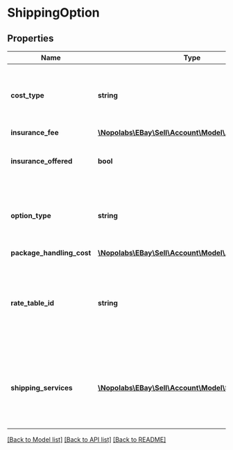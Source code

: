 # ShippingOption

## Properties
Name | Type | Description | Notes
------------ | ------------- | ------------- | -------------
**cost_type** | **string** | Required if the policy offers shipping options using a shippingOptions container. Defines whether the shipping cost is FLAT_RATE, CALCULATED, or NOT_SPECIFIED (for use with freight shipping and local pickup). For implementation help, refer to &lt;a href&#x3D;&#39;https://developer.ebay.com/devzone/rest/api-ref/account/types/ShippingCostTypeEnum.html&#39;&gt;eBay API documentation&lt;/a&gt; | [optional] 
**insurance_fee** | [**\Nopolabs\EBay\Sell\Account\Model\Amount**](Amount.md) |  | [optional] 
**insurance_offered** | **bool** | If set to true, the seller offers buyer-paid shipping insurance. The optionType shows whether this is for either a domestic or international shipment. Buyer-paid shipping insurance is currently supported in only Australia (AU), France (FR), and Italy (IT). | [optional] 
**option_type** | **string** | Required if the policy offers shipping options using a shippingOptions container. Use this field to set the ShippingOption element to either DOMESTIC or INTERNATIONAL. For implementation help, refer to &lt;a href&#x3D;&#39;https://developer.ebay.com/devzone/rest/api-ref/account/types/ShippingOptionTypeEnum.html&#39;&gt;eBay API documentation&lt;/a&gt; | [optional] 
**package_handling_cost** | [**\Nopolabs\EBay\Sell\Account\Model\Amount**](Amount.md) |  | [optional] 
**rate_table_id** | **string** | A unique eBay-assigned ID associated with a user-created shipping rate table. The locality of a shipping rate table can be either DOMESTIC or INTERNATIONAL and you must ensure the value specified in this field references a shipping rate table that matches the type specified in the shippingOptions.optionType field. If you mismatch the types, eBay responds with a 20403 error. Call getRateTable to retrieve information (including rateTableId values) on the rate tables configured by a seller. For information on creating rate tables, see Using shipping rate tables. | [optional] 
**shipping_services** | [**\Nopolabs\EBay\Sell\Account\Model\ShippingService[]**](ShippingService.md) | Required if the policy offers shipping options using a shippingOptions container. Contains a list of shipping services offered for either DOMESTIC or INTERNATIONAL shipments. Sellers can specify up to four domestic shipping services and up to five international shipping services by using separate shippingService containers for each. Note that if the seller is opted in to the Global Shipping Program, they can specify only four other international shipping services, regardless of whether or not Global Shipping is offered as one of the services. | [optional] 

[[Back to Model list]](../README.md#documentation-for-models) [[Back to API list]](../README.md#documentation-for-api-endpoints) [[Back to README]](../README.md)


